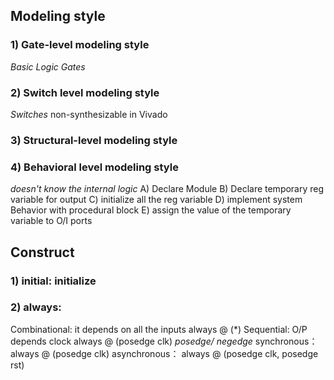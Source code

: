 ## Modeling style
### 1) Gate-level modeling style
*Basic Logic Gates*

### 2) Switch level modeling style
*Switches*
non-synthesizable in Vivado

### 3) Structural-level modeling style

### 4) Behavioral level modeling style
*doesn't know the internal logic*
A) Declare Module
B) Declare temporary reg variable for output
C) initialize all the reg variable
D) implement system Behavior with procedural block
E) assign the value of the temporary variable to O/I ports

## Construct
### 1) initial: initialize
### 2) always: 
Combinational: it depends on all the inputs
always @ (*)
Sequential: O/P depends clock 
always @ (posedge clk)
*posedge/ negedge*
synchronous：  always @ (posedge clk)
asynchronous： always @ (posedge clk, posedge rst)
